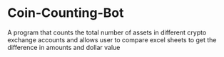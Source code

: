 # Coin-Counting-Bot
A program that counts the total number of assets in different crypto exchange accounts and allows user to compare excel sheets to get the difference in amounts and dollar value
